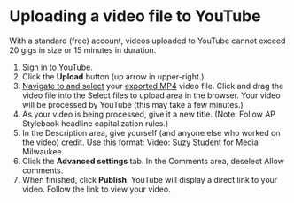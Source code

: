 # Uploading a video file to YouTube

With a standard (free) account, videos uploaded to YouTube cannot exceed 20 gigs in size or 15 minutes in duration.

1. [Sign in to YouTube](signing-into-youtube.md).
2. Click the **Upload** button (up arrow in upper-right.)&#x20;
3. [Navigate to and select](https://jjloomis.gitbooks.io/file-and-folder-management/content/navigating-folder-tree.html) your [exported MP4](https://jjloomis.gitbooks.io/adobe-premiere-basic-video-editing/content/exporting-an-mov.html) video file. Click and drag the video file into the Select files to upload area in the browser. Your video will be processed by YouTube (this may take a few minutes.)&#x20;
4. As your video is being processed, give it a new title. (Note: Follow AP Stylebook headline capitalization rules.)
5. In the Description area, give yourself (and anyone else who worked on the video) credit. Use this format: Video: Suzy Student for Media Milwaukee.
6. Click the **Advanced settings** tab. In the Comments area, deselect Allow comments.
7. When finished, click **Publish**. YouTube will display a direct link to your video. Follow the link to view your video.

